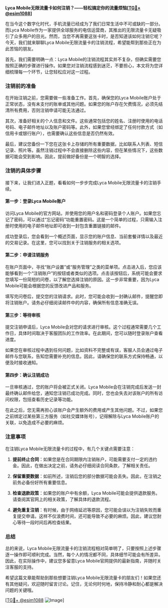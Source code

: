 **Lyca Mobile无限流量卡如何注销？——轻松搞定你的流量烦恼[[TG💪+ @esim1088](https://t.me/s/esim1088)]**

在当今这个数字化时代，手机流量已经成为了我们日常生活中不可或缺的一部分。而Lyca Mobile作为一家提供全球服务的电信运营商，其推出的无限流量卡无疑吸引了众多用户的目光。然而，当您不再需要这张卡时，是否知道该如何注销它呢？今天，我们就来聊聊Lyca Mobile无限流量卡的注销流程，希望能帮到那些正在为此苦恼的朋友。

首先，我们需要明确一点：Lyca Mobile的注销流程其实并不复杂，但确实需要您按照正确的步骤进行操作。如果您对注销流程感到迷茫，不要担心，本文将为您详细梳理每一个环节，让您轻松应对这一过程。

### 注销前的准备

在开始注销之前，您需要做一些准备工作。首先，确保您的Lyca Mobile账户处于正常状态，没有未支付的账单或其他问题。如果您的账户存在欠费情况，必须先结清所有费用，否则注销申请可能无法通过。

其次，准备好相关的个人信息和文件。这些通常包括您的姓名、注册时使用的电话号码、电子邮件地址以及账户密码等。此外，如果您曾经绑定了任何付款方式（如信用卡或银行账户），也需要确认这些信息是否仍然有效。

最后，建议您备份一下您在这张卡上存储的所有重要数据，比如联系人列表、短信记录、照片等。虽然注销过程中不会直接删除这些内容，但在某些情况下，这些数据可能会受到影响。因此，提前做好备份是一个明智的选择。

### 注销的具体步骤

接下来，让我们进入正题，看看如何一步步完成Lyca Mobile无限流量卡的注销手续。

#### 第一步：登录Lyca Mobile账户

访问Lyca Mobile的官方网站，并使用您的用户名和密码登录个人账户。如果您忘记了密码，可以通过“忘记密码”功能重置密码。这是一个简单的过程，只需输入注册时使用的电子邮件地址即可收到一封包含重置链接的邮件。

成功登录后，您会看到一个概述页面，显示您的账户信息、当前套餐详情以及最近的交易记录。在这里，您可以找到关于注销服务的相关选项。

#### 第二步：申请注销服务

在账户页面中，寻找“账户设置”或“服务管理”之类的菜单项。点击进入后，您应该能够看到一个“注销账户”的按钮或者类似的选项。点击该按钮后，系统可能会要求您填写一份简短的问卷，以了解您选择注销的原因。这一步非常重要，因为Lyca Mobile可能会根据您的反馈改进产品和服务。

填写完问卷后，提交您的注销请求。此时，您可能会收到一封确认邮件，提醒您即将注销账户。请务必仔细阅读邮件中的内容，确保所有信息准确无误。

#### 第三步：等待审核

提交注销申请后，Lyca Mobile会对您的请求进行审核。这个过程通常需要几个工作日，具体时间取决于客服团队的工作效率。在此期间，您可以随时登录账户查看进度。

如果您在审核过程中遇到任何问题，比如资料不完整或有误，客服人员会通过电子邮件与您联系，告知您需要补充的信息。因此，请确保您的联系方式保持畅通，以便及时接收通知。

#### 第四步：确认注销成功

一旦审核通过，您的账户将会被正式关闭。Lyca Mobile会在注销完成后发送一封最终确认邮件给您，通知您注销已成功完成。同时，您也会失去对该账户的所有访问权限，包括查看历史记录等功能。

在此之后，您无需再担心该账户会产生额外的费用或产生其他问题。不过，如果您之前绑定过某些第三方服务（如社交媒体账号），记得解除与Lyca Mobile账户的关联，以免造成不必要的麻烦。

### 注意事项

在注销Lyca Mobile无限流量卡的过程中，有几个关键点需要注意：

1. **提前终止合同**：如果您是在合同期限内注销账户，可能需要支付一定的违约金。因此，在做出决定之前，请务必仔细阅读合同条款，了解相关责任。

2. **保留重要数据**：如前所述，注销后您的部分数据可能会丢失。因此，在注销之前务必备份好所有重要信息。

3. **检查退款政策**：如果您的账户中有余额，Lyca Mobile可能会提供退款服务。请查阅其官网上的相关政策，了解具体的退款流程。

4. **避免重复注销**：有时候，由于网络延迟等原因，您可能会误以为注销失败而重复提交申请。这样不仅浪费时间，还可能导致不必要的麻烦。因此，建议您耐心等待一段时间后再检查结果。

### 总结

总的来说，Lyca Mobile无限流量卡的注销流程相对简单明了，只要按照上述步骤逐一操作即可顺利完成。当然，每个人的情况都不同，具体细节可能会有所差异。因此，在实际操作中，建议您多留意Lyca Mobile官网提供的最新指南，并随时关注客服的支持。

希望这篇文章能帮助到那些想要注销Lyca Mobile无限流量卡的朋友们！如果您还有其他疑问，欢迎随时留言讨论。记住，无论何时何地，保持冷静和耐心都是解决问题的关键哦。

[[TG💪+ @esim1088](https://t.me/s/esim1088) ![Image](https://i.postimg.cc/4NQfJmqS/Snipaste-2025-05-13-00-14-12.png)]